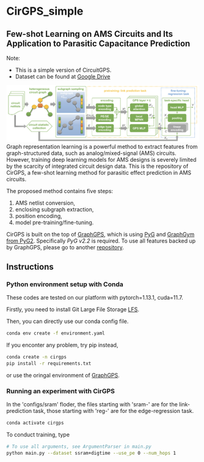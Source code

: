 # CirGPS_simple
## Few-shot Learning on AMS Circuits and Its Application to Parasitic Capacitance Prediction
Note: 
* This is a simple version of CircuitGPS.
* Dataset can be found at [Google Drive](https://drive.google.com/drive/folders/1sBQEXEFYQzav43KghIh1pybnusiJLotS?usp=drive_link)

![](imgs/fig-gps.png)
Graph representation learning is a powerful method to extract features from graph-structured data, such as analog/mixed-signal (AMS) circuits. However, training deep learning models for AMS designs is severely limited by the scarcity of integrated circuit design data. 
This is the repository of CirGPS, a few-shot learning method for parasitic effect prediction in AMS circuits.

The proposed method contains five steps: 
1. AMS netlist conversion, 
2. enclosing subgraph extraction, 
3. position encoding, 
4. model pre-training/fine-tuning. 

CirGPS is built on the top of [GraphGPS](https://github.com/rampasek/GraphGPS.git), which is
using [PyG](https://www.pyg.org/) and [GraphGym from PyG2](https://pytorch-geometric.readthedocs.io/en/2.0.0/notes/graphgym.html).
Specifically *PyG v2.2* is required.
To use all features backed up by GraphGPS, please go to another [repository](https://github.com/ShenShan123/CirGPS.git).

## Instructions

### Python environment setup with Conda
These codes are tested on our platform with pytorch=1.13.1, cuda=11.7.

Firstly, you need to install Git Large File Storage [LFS](https://docs.github.com/en/repositories/working-with-files/managing-large-files/installing-git-large-file-storage).

Then, you can directly use our conda config file.
``` bash
conda env create -f environment.yaml
```
If you enconter any problem, try pip instead,
```bash
conda create -n cirgps
pip install -r requirements.txt
```
or use the oringal environment of [GraphGPS](https://github.com/rampasek/GraphGPS.git).

### Running an experiment with CirGPS
In the 'configs/sram' floder, the files starting with 'sram-' are for the link-prediction task, those starting with 'reg-' are for the edge-regression task.

```bash
conda activate cirgps
```
To conduct training, type
```bash
# To use all arguments, see ArgumentParser in main.py
python main.py --dataset ssram+digtime --use_pe 0 --num_hops 1
```
